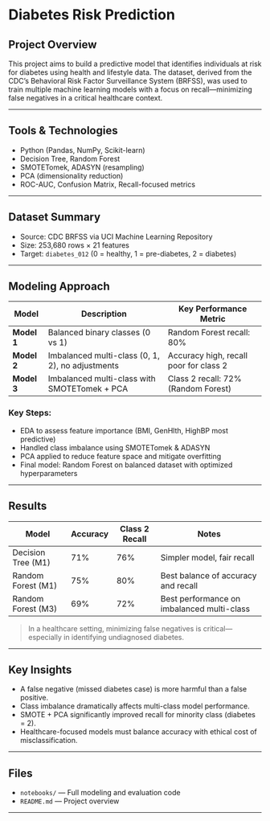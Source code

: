 # Diabetes Risk Prediction

## Project Overview
This project aims to build a predictive model that identifies individuals at risk for diabetes using health and lifestyle data. The dataset, derived from the CDC’s Behavioral Risk Factor Surveillance System (BRFSS), was used to train multiple machine learning models with a focus on recall—minimizing false negatives in a critical healthcare context.

---

## Tools & Technologies
- Python (Pandas, NumPy, Scikit-learn)
- Decision Tree, Random Forest
- SMOTETomek, ADASYN (resampling)
- PCA (dimensionality reduction)
- ROC-AUC, Confusion Matrix, Recall-focused metrics

---

## Dataset Summary
- Source: CDC BRFSS via UCI Machine Learning Repository
- Size: 253,680 rows × 21 features
- Target: `diabetes_012` (0 = healthy, 1 = pre-diabetes, 2 = diabetes)

---

## Modeling Approach

| Model      | Description                                           | Key Performance Metric |
|------------|-------------------------------------------------------|-------------------------|
| **Model 1** | Balanced binary classes (0 vs 1)                      | Random Forest recall: 80% |
| **Model 2** | Imbalanced multi-class (0, 1, 2), no adjustments      | Accuracy high, recall poor for class 2 |
| **Model 3** | Imbalanced multi-class with SMOTETomek + PCA         | Class 2 recall: 72% (Random Forest) |

### Key Steps:
- EDA to assess feature importance (BMI, GenHlth, HighBP most predictive)
- Handled class imbalance using SMOTETomek & ADASYN
- PCA applied to reduce feature space and mitigate overfitting
- Final model: Random Forest on balanced dataset with optimized hyperparameters

---

## Results

| Model     | Accuracy | Class 2 Recall | Notes |
|-----------|----------|----------------|-------|
| Decision Tree (M1) | 71% | 76% | Simpler model, fair recall |
| Random Forest (M1) | 75% | 80% | Best balance of accuracy and recall |
| Random Forest (M3) | 69% | 72% | Best performance on imbalanced multi-class |

> In a healthcare setting, minimizing false negatives is critical—especially in identifying undiagnosed diabetes.

---

## Key Insights
- A false negative (missed diabetes case) is more harmful than a false positive.
- Class imbalance dramatically affects multi-class model performance.
- SMOTE + PCA significantly improved recall for minority class (diabetes = 2).
- Healthcare-focused models must balance accuracy with ethical cost of misclassification.

---

## Files
- `notebooks/` — Full modeling and evaluation code
- `README.md` — Project overview

---





